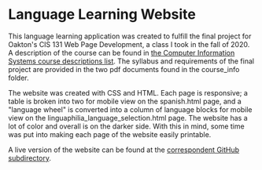 # Language Learning Website

This language learning application was created to fulfill the final project for Oakton's CIS 131 Web Page Development, a class I took in the fall of 2020. A description of the course can be found in [the Computer Information Systems course descriptions list](https://catalog.oakton.edu/course-descriptions/course-descriptions-discipline/cis/). The syllabus and requirements of the final project are provided in the two pdf documents found in the course_info folder.

The website was created with CSS and HTML. Each page is responsive; a table is broken into two for mobile view on the spanish.html page, and a "language wheel" is converted into a column of language blocks for mobile view on the linguaphilia_language_selection.html page. The website has a lot of color and overall is on the darker side. With this in mind, some time was put into making each page of the website easily printable.

A live version of the website can be found at the [correspondent GitHub subdirectory](john-albright.github.io/language-learning-website).